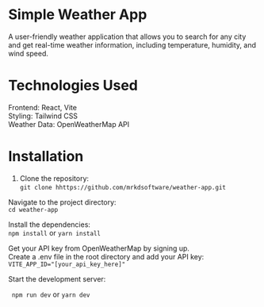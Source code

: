 # Simple Weather App
A user-friendly weather application that allows you to search for any city and get real-time weather information, including temperature, humidity, and wind speed.

# Technologies Used
Frontend: React, Vite<br>
Styling: Tailwind CSS<br>
Weather Data: OpenWeatherMap API

# Installation

1. Clone the repository:<br>
```git clone hhttps://github.com/mrkdsoftware/weather-app.git```<br>

Navigate to the project directory:<br>
```cd weather-app```<br>

Install the dependencies:<br>
```npm install``` or ```yarn install```<br>

Get your API key from OpenWeatherMap by signing up.
<br>
Create a .env file in the root directory and add your API key:
<br>
```VITE_APP_ID="[your_api_key_here]"```<br>

Start the development server:<br>

``` npm run dev``` or ```yarn dev```
